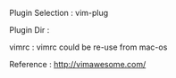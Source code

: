 Plugin Selection : vim-plug

Plugin Dir : 

vimrc : vimrc could be re-use from mac-os



Reference : 
    http://vimawesome.com/
